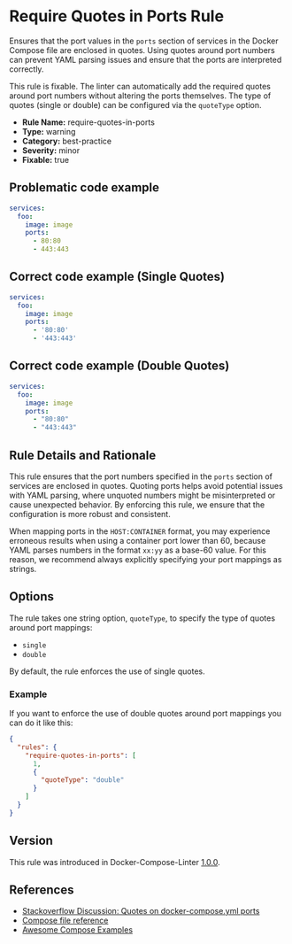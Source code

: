 # Require Quotes in Ports Rule

Ensures that the port values in the `ports` section of services in the Docker Compose file are enclosed in quotes.
Using quotes around port numbers can prevent YAML parsing issues and ensure that the ports are interpreted correctly.

This rule is fixable. The linter can automatically add the required quotes around port numbers without altering the
ports themselves. The type of quotes (single or double) can be configured via the `quoteType` option.

- **Rule Name:** require-quotes-in-ports
- **Type:** warning
- **Category:** best-practice
- **Severity:** minor
- **Fixable:** true

## Problematic code example

```yaml
services:
  foo:
    image: image
    ports:
      - 80:80
      - 443:443
```

## Correct code example (Single Quotes)

```yaml
services:
  foo:
    image: image
    ports:
      - '80:80'
      - '443:443'
```

## Correct code example (Double Quotes)

```yaml
services:
  foo:
    image: image
    ports:
      - "80:80"
      - "443:443"
```

## Rule Details and Rationale

This rule ensures that the port numbers specified in the `ports` section of services are enclosed in quotes. Quoting
ports helps avoid potential issues with YAML parsing, where unquoted numbers might be misinterpreted or cause
unexpected behavior. By enforcing this rule, we ensure that the configuration is more robust and consistent.

When mapping ports in the `HOST:CONTAINER` format, you may experience erroneous results when using a container port
lower than 60, because YAML parses numbers in the format `xx:yy` as a base-60 value. For this reason, we recommend
always explicitly specifying your port mappings as strings.

## Options

The rule takes one string option, `quoteType`, to specify the type of quotes around port mappings:

- `single`
- `double`

By default, the rule enforces the use of single quotes.

### Example

If you want to enforce the use of double quotes around port mappings you can do it like this:

```json
{
  "rules": {
    "require-quotes-in-ports": [
      1,
      {
        "quoteType": "double"
      }
    ]
  }
}
```

## Version

This rule was introduced in Docker-Compose-Linter [1.0.0](https://github.com/zavoloklom/docker-compose-linter/releases).

## References

- [Stackoverflow Discussion: Quotes on docker-compose.yml ports](https://stackoverflow.com/questions/58810789/quotes-on-docker-compose-yml-ports-make-any-difference)
- [Compose file reference](https://docker-docs.uclv.cu/compose/compose-file/#ports)
- [Awesome Compose Examples](https://github.com/docker/awesome-compose)
